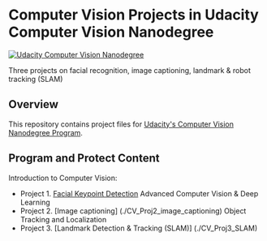 # Computer Vision Projects in Udacity Computer Vision Nanodegree
[![Udacity Computer Vision Nanodegree](https://tugan0329.bitbucket.io/imgs/github/cvnd.svg?style=flat-square)](https://www.udacity.com/course/computer-vision-nanodegree--nd891)

Three projects on facial recognition, image captioning, landmark &amp; robot tracking (SLAM)

## Overview
This repository contains project files for [Udacity's Computer Vision Nanodegree Program](https://www.udacity.com/course/computer-vision-nanodegree--nd891).

## Program and Protect Content
Introduction to Computer Vision:
- Project 1. [Facial Keypoint Detection](./CV_Proj1_facial_detection)
Advanced Computer Vision & Deep Learning
- Project 2. [Image captioning] (./CV_Proj2_image_captioning)
Object Tracking and Localization
- Project 3. [Landmark Detection & Tracking (SLAM)] (./CV_Proj3_SLAM)
